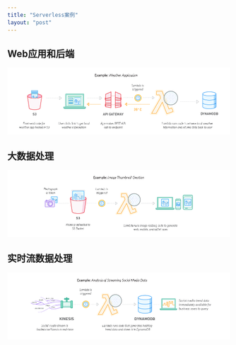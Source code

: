 ```yaml
---
title: "Serverless案例"
layout: "post"
---
```



## Web应用和后端

![](/images/14872488361426.png)

## 大数据处理

![](/images/14872488528786.png)

## 实时流数据处理

![](/images/14872488779810.png)


